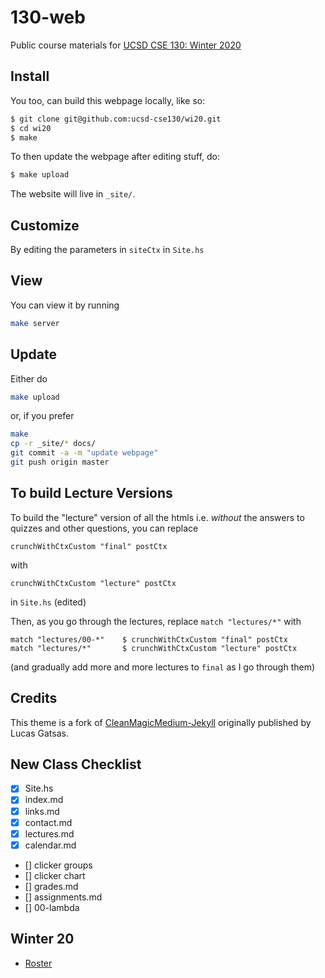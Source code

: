# 130-web


Public course materials for [UCSD CSE 130: Winter 2020](https://ucsd-cse130.github.io/wi20/)

## Install

You too, can build this webpage locally, like so:

```bash
$ git clone git@github.com:ucsd-cse130/wi20.git
$ cd wi20 
$ make
```

To then update the webpage after editing stuff, do:

```bash
$ make upload
```

The website will live in `_site/`.

## Customize

By editing the parameters in `siteCtx` in `Site.hs`

## View

You can view it by running

```bash
make server
```

## Update

Either do

```bash
make upload
```

or, if you prefer

```bash
make
cp -r _site/* docs/
git commit -a -m "update webpage"
git push origin master
```

## To build Lecture Versions 

To build the "lecture" version of all the htmls i.e. *without* 
the answers to quizzes and other questions, you can replace 

    crunchWithCtxCustom "final" postCtx 
    
with 

    crunchWithCtxCustom "lecture" postCtx 
    
in `Site.hs` (edited) 

Then, as you go through the lectures, replace `match "lectures/*"` with

```
match "lectures/00-*"    $ crunchWithCtxCustom "final" postCtx
match "lectures/*"       $ crunchWithCtxCustom "lecture" postCtx
```

(and gradually add more and more lectures to `final` as I go through them)

## Credits

This theme is a fork of [CleanMagicMedium-Jekyll](https://github.com/SpaceG/CleanMagicMedium-Jekyll)
originally published by Lucas Gatsas.

## New Class Checklist

- [x] Site.hs
- [x] index.md
- [x] links.md
- [x] contact.md
- [x] lectures.md
- [x] calendar.md
- [] clicker groups
- [] clicker chart
- [] grades.md
- [] assignments.md
- [] 00-lambda

## Winter 20

- [Roster](https://docs.google.com/spreadsheets/d/1DqB98XNyDpqsL1FWyReTOecj8GFD6KXVnkjM6iI2Lrs/edit?usp=sharing)
